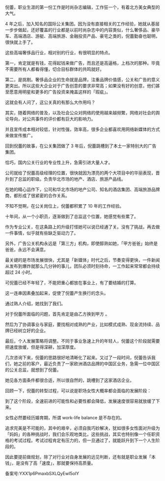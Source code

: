 倪蕾，职业生涯的第一份工作是时尚杂志编辑，工作狂一个，有着北方美女典型的大气。

4 年之后，加入知名的国际公关集团。因为没有直接相关的工作经验，她就从基层一步步做起，还好覆盖的行业都是以前时尚杂志中的内容类似，什么奢侈品、豪华车、高端酒店、游艇、高端旅游、金融投资产品、豪宅之类的，倪蕾勤奋也聪明，很快就上手了。

这些高端奢侈品行业，相对别的行业，有很明显的特点。

第一，肯定就是有钱，花得起钱来做广告，而且还是高逼格，上档次的那种。毕竟不需要所有人都看得懂，切合目标群体的共鸣就好。

第二，是挑剔。奢侈品企业的生命就是品牌，注重品牌价值感，公关和广告的意义更突出。所以这些大企业对于广告创意的要求非常高；如果没有好的创意，他们甚至愿意用明星和更多的广告投资来掩盖这样的「瑕疵」。

这就会有人问了，这公关真的有那么大作用吗？

其实，随着网络的普及，以及社会公众对网络的使用越来越频繁，网络对社会的舆论导向，对公共事件的评价都有巨大的影响力。

并且宣传成本相对较低，针对性强，效率高，很多企业都喜欢用网络新媒体的方式来做宣传推广。

回到倪蕾的故事，在公关集团做了 3 年后，倪蕾跳槽到了本土一家特别大的广告集团。

恰巧，国内公关行业的专业性上升，急需引进大量人才。

公司就给了倪蕾高级经理的位置，很快就因为漂亮的两个大项目中的华丽表现，晋升到了总监的职级。负责华北市场的地产、酒店、旅游产品线。

在她的精心运作下，公司和华北市场的地产公司、知名的酒店集团、高端旅游品牌商，都形成了很紧密的合作关系。

不知不觉啊，在公关岗位上，倪蕾都积累了 10 年的工作经验。

十年间，从一个小职员，逐渐做到了总监这个位置，她感觉有些累了。

作为专业公关，在这条路上的升级打怪她可以说已经通了关。没有了挑战，再去做一件事情，似乎就有些缺乏驱动力了。

另外，广告公关机构永远是「第三方」机构，即使醇熟如她，「甲方爸爸」始终是爸爸，永远不会满意。

最关键的是市场发展很快，尤其是「新媒体」时代之后，节奏变得更快，一件新闻从发布到爆炸就那么几分钟的事儿，团队必须时刻待命，一工作起来常常都会持续超过 24 小时。

可倪蕾已经不年轻了，不能把重心都放在事业上，有了要结婚的打算。

这一连串因素叠加起来，促使了倪蕾产生换行的念头。

通过熟人介绍，她找到了我们。

对于倪蕾所面临的问题，首先肯定是由乙方换到甲方 。

然后为了协调事业与家庭，要找相对成熟的产业，比如模式成熟、现金流持续、品牌已经树立好的企业。

最后，个人发展策略将调整。不同于事业急速上升的年轻人，倪蕾这个阶段就需要把速度放缓，但是得深耕，加深厚度。

几次咨询下来，倪蕾的思路很好地清晰化了起来。又过了一段时间，倪蕾告诉我们，她之前的客户，最近负责了一家欧洲酒店品牌的中国区业务，急需一位中国区的公关总监，就想到了倪蕾。

她见各方面条件都很合适，所以很自然的，跳槽到了这家酒店企业。

回顾一下，倪蕾的转型过程，可以说是职场女性大概率都会面临的发展阶段：

到了这个阶段，全速前进的可能性和必要性都会降低，发展速度很容易就放缓了下来。

女性必然要经历婚育期，所谓 work-life balance 是不存在的。

追求完美是不可能的，其中的艰辛，必须自我巧妙解决，犹如很多女性面对升级为「妈妈」的各种挑战时，我们会乐观地类比，这些挑战，其实也特别像一个任职资格的考试过程。考试过程肯定有压力的，但一旦通过了，就能跃升到下一个人生阶段的。

因此要提前做规划，除了对行业对自身发展的远见判断，还有就是职业发展「本钱」，是没有了高「速度」，那就要保持高质量。

备案号:YXX1p6PmaxbSXLQyEwI5olY
